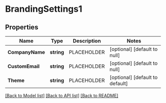# BrandingSettings1

## Properties
Name | Type | Description | Notes
------------ | ------------- | ------------- | -------------
**CompanyName** | **string** | PLACEHOLDER | [optional] [default to null]
**CustomEmail** | **string** | PLACEHOLDER | [optional] [default to null]
**Theme** | **string** | PLACEHOLDER | [optional] [default to default]

[[Back to Model list]](../README.md#documentation-for-models) [[Back to API list]](../README.md#documentation-for-api-endpoints) [[Back to README]](../README.md)

